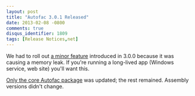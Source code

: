 ```yaml
---
layout: post
title: "Autofac 3.0.1 Released"
date: 2013-02-08 -0800
comments: true
disqus_identifier: 1809
tags: [Release Notices,net]
---
```

We had to roll out [a minor
feature](https://code.google.com/p/autofac/issues/detail?id=397)
introduced in 3.0.0 because it was causing a memory leak. If you're
running a long-lived app (Windows service, web site) you'll want this.

[Only the core Autofac package](https://nuget.org/packages/Autofac) was
updated; the rest remained. Assembly versions didn't change.

